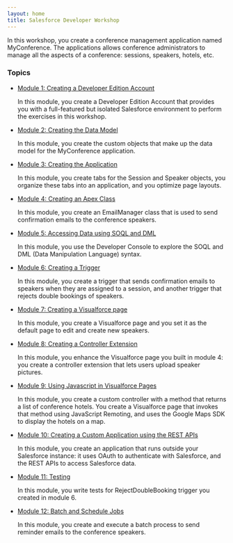 ```yaml
---
layout: home
title: Salesforce Developer Workshop
---
```

In this workshop, you create a conference management application named MyConference. The applications allows conference administrators to manage all the aspects of a conference: sessions, speakers, hotels, etc.


### Topics

- [Module 1: Creating a Developer Edition Account](https://github.com/ccoenraets/salesforce-developer-workshop/wiki/Module--1:-Creating-a-Developer-Edition-Account)

  In this module, you create a Developer Edition Account that provides you with a full-featured but isolated Salesforce environment to perform the exercises in this workshop.

- [Module 2: Creating the Data Model](https://github.com/ccoenraets/salesforce-developer-workshop/wiki/Module--2:-Creating-the-Data-Model)

  In this module, you create the custom objects that make up the data model for the MyConference application.

- [Module 3: Creating the Application](https://github.com/ccoenraets/salesforce-developer-workshop/wiki/Module--3:-Creating-the-Application)

  In this module, you create tabs for the Session and Speaker objects, you organize these tabs into an application, and you optimize page layouts.

- [Module 4: Creating an Apex Class](https://github.com/ccoenraets/salesforce-developer-workshop/wiki/Module--4:-Creating-an-Apex-Class)

  In this module, you create an EmailManager class that is used to send confirmation emails to the conference speakers.

- [Module 5: Accessing Data using SOQL and DML](https://github.com/ccoenraets/salesforce-developer-workshop/wiki/Module--5:-Accessing-Data-using-SOQL-and-DML)

  In this module, you use the Developer Console to explore the SOQL and DML (Data Manipulation Language) syntax.

- [Module 6: Creating a Trigger](https://github.com/ccoenraets/salesforce-developer-workshop/wiki/Module--6:-Creating-a-Trigger)

  In this module, you create a trigger that sends confirmation emails to speakers when they are assigned to a session, and another trigger that rejects double bookings of speakers.


- [Module 7: Creating a Visualforce page](https://github.com/ccoenraets/salesforce-developer-workshop/wiki/Module--7:-Creating-a-Visualforce-Page)

  In this module, you create a Visualforce page and you set it as the default page to edit and create new speakers.

- [Module 8: Creating a Controller Extension](https://github.com/ccoenraets/salesforce-developer-workshop/wiki/Module--8:-Creating-a-Controller-Extension)

  In this module, you enhance the Visualforce page you built in module 4: you create a controller extension that lets users upload speaker pictures.

- [Module 9: Using Javascript in Visualforce Pages](https://github.com/ccoenraets/salesforce-developer-workshop/wiki/Module--9:-Using-JavaScript-in-Visualforce-Pages)

  In this module, you create a custom controller with a method that returns a list of conference hotels. You create a Visualforce page that invokes that method using JavaScript Remoting, and uses the Google Maps SDK to display the hotels on a map.

- [Module 10: Creating a Custom Application using the REST APIs](https://github.com/ccoenraets/salesforce-developer-workshop/wiki/Module-10:-Using-the-Salesforce1-Platform-APIs)

  In this module, you create an application that runs outside your Salesforce instance: it uses OAuth to authenticate with Salesforce, and the REST APIs to access Salesforce data.

- [Module 11: Testing](https://github.com/ccoenraets/salesforce-developer-workshop/wiki/Module-11:-Testing)

  In this module, you write tests for RejectDoubleBooking trigger you created in module 6.

- [Module 12: Batch and Schedule Jobs](https://github.com/ccoenraets/salesforce-developer-workshop/wiki/Module-12:-Batch-and-Schedule)

  In this module, you create and execute a batch process to send reminder emails to the conference speakers.
